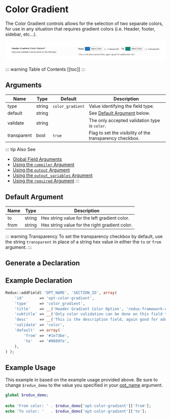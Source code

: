 # Color Gradient

The Color Gradient controls allows for the selection of two separate colors, for use in any situation that requires gradient colors (i.e. Header, footer, sidebar, etc...).

<span style="display:block;text-align:center">![](./img/color_gradient.png)</span>

::: warning Table of Contents
[[toc]]
:::

## Arguments
|Name|Type|Default|Description|
|--- |--- |--- |--- |
|type|string|`color_gradient`|Value identifying the field type.|
|default|string||See [Default Argument](#default-argument) below.|
|validate|string||The only accepted validation type is `color`.|
|transparent|bool|`true`|Flag to set the visibility of the transparency checkbox.|

::: tip Also See
- [Global Field Arguments](../configuration/fields/arguments.md)
- [Using the `compiler` Argument](../configuration/fields/compiler.md)
- [Using the `output` Argument](../configuration/fields/output.md)
- [Using the `output_variables` Argument](../configuration/fields/output-variables.md)
- [Using the `required` Argument](../configuration/fields/required.md)
:::

## Default Argument
|Name|Type|Description|
|--- |--- |--- |
|to|string|Hex string value for the left gradient color.|
|from|string|Hex string value for the right gradient color.|

::: warning Transparency
To set the transparency checkbox by default, use the string `transparent` in place of a string hex value in either the `to` or `from` argument.
:::


## Generate a Declaration
<script>
import builder from './color-gradient.json';
export default {
    data () {
        return {
            builder: builder,
            defaults: {}
        };
    }
}
</script>
<builder :builder_json="builder" :builder_defaults="defaults" />


## Example Declaration
```php
Redux::addField( 'OPT_NAME', 'SECTION_ID', array(
    'id'       => 'opt-color-gradient',
    'type'     => 'color_gradient',
    'title'    => __('Header Gradient Color Option', 'redux-framework-demo'),
    'subtitle' => __('Only color validation can be done on this field type', 'redux-framework-demo'),
    'desc'     => __('This is the description field, again good for additional info.', 'redux-framework-demo'),
    'validate' => 'color',
    'default'  => array(
        'from' => '#1e73be',
        'to'   => '#00897e', 
    ),
) );
```

## Example Usage
This example in based on the example usage provided above. Be sure to change `$redux_demo` to the value you specified in your [opt_name](../configuration/global_arguments.md#opt_name) argument.

```php
global $redux_demo;

echo 'From color: ' . $redux_demo['opt-color-gradient']['from'];
echo 'To color: '   . $redux_demo['opt-color-gradient']['to'];
```